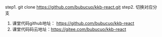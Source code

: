 step1. git clone https://github.com/bubucuo/kkb-react.git
step2. 切换对应分支



1. 课堂代码github地址： https://github.com/bubucuo/kkb-react
2. 课堂代码码云地址：https://gitee.com/bubucuo/kkb-react
